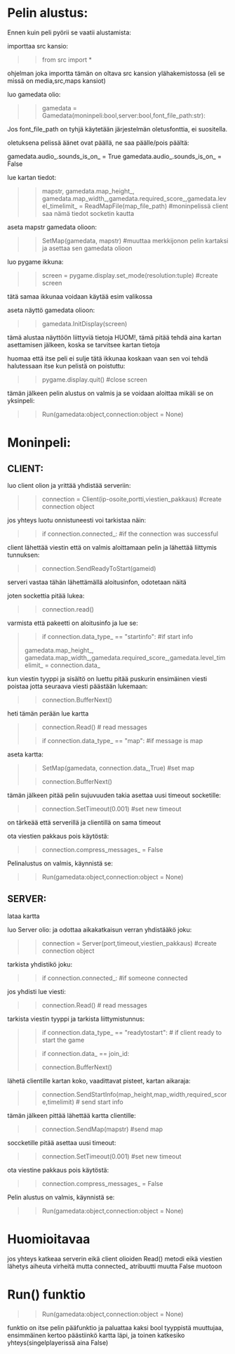 


# Pelin alustus:

Ennen kuin peli pyörii se vaatii alustamista:

importtaa src kansio:
>> from src import *

ohjelman joka importta tämän on oltava src kansion ylähakemistossa
(eli se missä on media,src,maps kansiot)




luo gamedata olio:
>> gamedata = Gamedata(moninpeli:bool,server:bool,font_file_path:str):

Jos font_file_path on tyhjä käytetään järjestelmän oletusfonttia, ei suositella.


oletuksena pelissä äänet ovat päällä, ne saa päälle/pois päältä:

gamedata.audio_.sounds_is_on_ = True
gamedata.audio_.sounds_is_on_ = False

lue kartan tiedot:
>> mapstr, gamedata.map_height_, gamedata.map_width_,gamedata.required_score_,gamedata.level_timelimit_ = ReadMapFile(map_file_path) #moninpelissä client saa nämä tiedot socketin kautta

aseta mapstr gamedata olioon:
>> SetMap(gamedata, mapstr) #muuttaa merkkijonon pelin kartaksi ja asettaa sen gamedata olioon


luo pygame ikkuna:
>>  screen = pygame.display.set_mode(resolution:tuple) #create screen

tätä samaa ikkunaa voidaan käytää esim valikossa

aseta näyttö gamedata olioon:

>> gamedata.InitDisplay(screen)

tämä alustaa näyttöön liittyviä tietoja
HUOM!, tämä pitää tehdä aina kartan asettamisen jälkeen, koska se tarvitsee kartan tietoja



huomaa että itse peli ei sulje tätä ikkunaa koskaan vaan sen voi tehdä halutessaan itse kun pelistä on poistuttu:
>> pygame.display.quit() #close screen






tämän jälkeen pelin alustus on valmis ja se voidaan aloittaa mikäli se on yksinpeli:
>> Run(gamedata:object,connection:object = None)



# Moninpeli:


## CLIENT:

luo client olion ja yrittää yhdistää serveriin:
>> connection = Client(ip-osoite,portti,viestien_pakkaus)  #create connection object


jos yhteys luotu onnistuneesti
voi tarkistaa näin:
>> if connection.connected_: #if the connection was successful

client lähettää viestin että on valmis aloittamaan pelin ja lähettää liittymis tunnuksen:
>> connection.SendReadyToStart(gameid)



serveri vastaa tähän lähettämällä aloitusinfon, odotetaan näitä

joten sockettia pitää lukea:

>> connection.read()

varmista että pakeetti on aloitusinfo ja lue se:
>> if connection.data_type_ == "startinfo":  #if start info
>
> gamedata.map_height_, gamedata.map_width_,gamedata.required_score_,gamedata.level_timelimit_ = connection.data_ 

kun viestin tyyppi ja sisältö on luettu pitää puskurin ensimäinen viesti poistaa jotta seuraava viesti päästään lukemaan:

>> connection.BufferNext() 


heti tämän perään lue kartta
>> connection.Read()  # read messages
> 
>> if connection.data_type_ == "map":  #if message is map

aseta kartta:
>> SetMap(gamedata, connection.data_,True)  #set map
>
>> connection.BufferNext() 

tämän jälkeen pitää pelin sujuvuuden takia asettaa uusi timeout socketille:
>> connection.SetTimeout(0.001) #set new timeout

on tärkeää että serverillä ja clientillä on sama timeout 

ota viestien pakkaus pois käytöstä:
>> connection.compress_messages_ = False


Pelinalustus on valmis, käynnistä se:
>> Run(gamedata:object,connection:object = None)


## SERVER:
lataa kartta

luo Server olio:
ja odottaa aikakatkaisun verran yhdistääkö joku:

>> connection = Server(port,timeout,viestien_pakkaus) #create connection object

tarkista yhdistikö joku:
>> if connection.connected_: #if someone connected


jos yhdisti lue viesti:
 >> connection.Read()  # read messages

tarkista viestin tyyppi ja tarkista liittymistunnus:

>> if connection.data_type_ == "readytostart":  # if client ready to start the game 
> 
>> if connection.data_ == join_id:
>
>> connection.BufferNext() 

lähetä clientille kartan koko, vaadittavat pisteet, kartan aikaraja:

>> connection.SendStartInfo(map_height,map_width,required_score,timelimit)  # send start info

tämän jälkeen pittää lähettää kartta clientille:
>> connection.SendMap(mapstr)  #send map



soccketille pitää asettaa uusi timeout:
>> connection.SetTimeout(0.001) #set new timeout


ota viestine pakkaus pois käytöstä:
>> connection.compress_messages_ = False


Pelin alustus on valmis, käynnistä se:
>> Run(gamedata:object,connection:object = None)




# Huomioitavaa
jos yhteys katkeaa serverin eikä client olioiden Read() metodi eikä viestien lähetys aiheuta virheitä
mutta connected_ atribuutti muutta False muotoon



# Run() funktio

>> Run(gamedata:object,connection:object = None)

funktio on itse pelin pääfunktio ja paluattaa kaksi bool tyyppistä muuttujaa, ensimmäinen kertoo päästiinkö kartta läpi, ja toinen katkesiko yhteys(singelplayerissä aina False)














